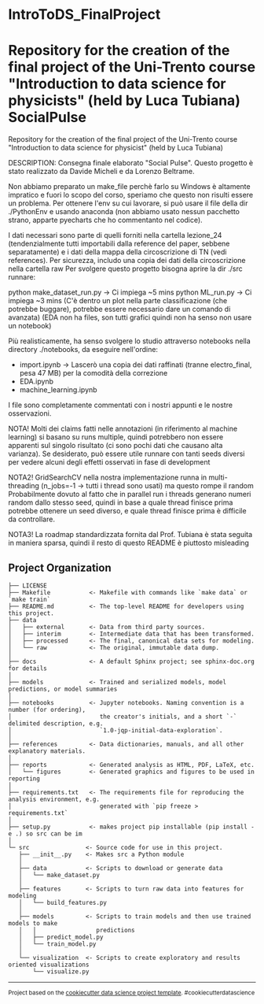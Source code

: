# IntroToDS_FinalProject
Repository for the creation of the final project of the Uni-Trento course "Introduction to data science for physicists" (held by Luca Tubiana)
SocialPulse
==============================

Repository for the creation of the final project of the Uni-Trento course "Introduction to data science for physicist" (held by Luca Tubiana)


DESCRIPTION:
Consegna finale elaborato "Social Pulse".
Questo progetto è stato realizzato da Davide Micheli e da Lorenzo Beltrame.

Non abbiamo preparato un make_file perchè farlo su Windows è altamente impratico e fuori lo scopo del corso, speriamo che questo non risulti essere un problema.
Per ottenere l'env su cui lavorare, si può usare il file della dir ./PythonEnv e usando anaconda (non abbiamo usato nessun pacchetto strano, apparte pyecharts che ho commentanto nel codice).

I dati necessari sono parte di quelli forniti nella cartella lezione_24 (tendenzialmente tutti importabili dalla reference del paper, sebbene separatamente) e i dati della mappa della circoscrizione di TN (vedi references). Per sicurezza, includo una copia dei dati della circoscrizione nella cartella raw
Per svolgere questo progetto bisogna aprire la dir ./src runnare:

python make_dataset_run.py			-> Ci impiega ~5 mins
python ML_run.py				-> Ci impiega ~3 mins (C'è dentro un plot nella parte classificazione (che potrebbe buggare), potrebbe essere necessario dare un comando di avanzata)
	(EDA non ha files, son tutti grafici quindi non ha senso non usare un notebook)

Più realisticamente, ha senso svolgere lo studio attraverso notebooks nella directory ./notebooks, da eseguire nell'ordine:

- import.ipynb					-> Lascerò una copia dei dati raffinati (tranne electro_final, pesa 47 MB) per la comodità della correzione
- EDA.ipynb
- machine_learning.ipynb

I file sono completamente commentati con i nostri appunti e le nostre osservazioni.

NOTA! Molti dei claims fatti nelle annotazioni (in riferimento al machine learning) si basano su runs multiple, quindi potrebbero
	non essere apparenti sul singolo risultato (ci sono pochi dati che causano alta varianza). Se desiderato,
	può essere utile runnare con tanti seeds diversi per vedere alcuni degli effetti osservati in fase di development

NOTA2! GridSearchCV nella nostra implementazione runna in multi-threading (n_jobs=-1 -> tutti i thread sono usati) ma questo rompe il random
	Probabilmente dovuto al fatto che in parallel run i threads generano numeri random dallo stesso seed, quindi in base a quale thread finisce
		prima potrebbe ottenere un seed diverso, e quale thread finisce prima è difficile da controllare.

NOTA3! La roadmap standardizzata fornita dal Prof. Tubiana è stata seguita in maniera sparsa, quindi il resto di questo README è piuttosto misleading






Project Organization
------------

    ├── LICENSE
    ├── Makefile           <- Makefile with commands like `make data` or `make train`
    ├── README.md          <- The top-level README for developers using this project.
    ├── data
    │   ├── external       <- Data from third party sources.
    │   ├── interim        <- Intermediate data that has been transformed.
    │   ├── processed      <- The final, canonical data sets for modeling.
    │   └── raw            <- The original, immutable data dump.
    │
    ├── docs               <- A default Sphinx project; see sphinx-doc.org for details
    │
    ├── models             <- Trained and serialized models, model predictions, or model summaries
    │
    ├── notebooks          <- Jupyter notebooks. Naming convention is a number (for ordering),
    │                         the creator's initials, and a short `-` delimited description, e.g.
    │                         `1.0-jqp-initial-data-exploration`.
    │
    ├── references         <- Data dictionaries, manuals, and all other explanatory materials.
    │
    ├── reports            <- Generated analysis as HTML, PDF, LaTeX, etc.
    │   └── figures        <- Generated graphics and figures to be used in reporting
    │
    ├── requirements.txt   <- The requirements file for reproducing the analysis environment, e.g.
    │                         generated with `pip freeze > requirements.txt`
    │
    ├── setup.py           <- makes project pip installable (pip install -e .) so src can be im
    │
    └─ src                <- Source code for use in this project.
       ├── __init__.py    <- Makes src a Python module
       │
       ├── data           <- Scripts to download or generate data
       │   └── make_dataset.py
       │
       ├── features       <- Scripts to turn raw data into features for modeling
       │   └── build_features.py
       │
       ├── models         <- Scripts to train models and then use trained models to make
       │   │                 predictions
       │   ├── predict_model.py
       │   └── train_model.py
       │
       └── visualization  <- Scripts to create exploratory and results oriented visualizations
           └── visualize.py


--------

<p><small>Project based on the <a target="_blank" href="https://drivendata.github.io/cookiecutter-data-science/">cookiecutter data science project template</a>. #cookiecutterdatascience</small></p>
